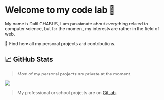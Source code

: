 # Welcome to my code lab 👋

My name is Dalil CHABLIS, I am passionate about everything related to computer science, but for the moment, my interests are rather in the field of web.

📍  Find here all my personal projects and contributions.

## &#x1f4c8; GitHub Stats

> Most of my personal projects are private at the moment.

<a href="https://github.com/anuraghazra/github-readme-stats">
  <img align="center" src="https://github-readme-stats.vercel.app/api?username=dalil01&count_private=true&show_icons=true&include_all_commits=true&hide_border=true&hide_title=true" />
</a>

<br/>

> My professional or school projects are on <a href="https://gitlab.com/dalil01" target="_blank">GitLab</a>.
